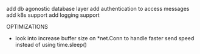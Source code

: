 add db agonostic database layer
add authentication to access messages
add k8s support
add logging support


OPTIMIZATIONS
- look into increase buffer size on *net.Conn to handle faster send speed instead of using time.sleep()